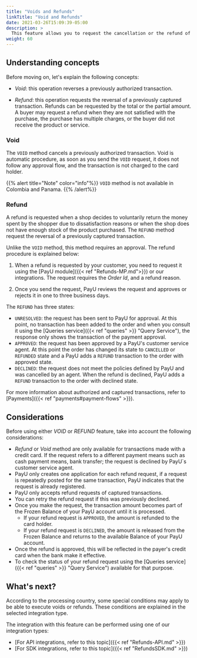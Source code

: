 ```yaml
---
title: "Voids and Refunds"
linkTitle: "Void and Refunds"
date: 2021-03-26T15:09:39-05:00
description: >
  This feature allows you to request the cancellation or the refund of the transactions authorized or charged. You can create the refund request using the _Refund_ or _Void_ method according to the status of the transaction.
weight: 60
---
```


## Understanding concepts
Before moving on, let's explain the following concepts:
* *Void*: this operation reverses a previously authorized transaction.

* *Refund*: this operation requests the reversal of a previously captured transaction. Refunds can be requested by the total or the partial amount. A buyer may request a refund when they are not satisfied with the purchase, the purchase has multiple charges, or the buyer did not receive the product or service.

### Void
The `VOID` method cancels a previously authorized transaction. Void is automatic procedure, as soon as you send the `VOID` request, it does not follow any approval flow, and the transaction is not charged to the card holder.

{{% alert title="Note" color="info"%}}
`VOID` method is not available in Colombia and Panama.
{{% /alert%}}

### Refund
A refund is requested when a shop decides to voluntarily return the money spent by the shopper due to dissatisfaction reasons or when the shop does not have enough stock of the product purchased. The `REFUND` method request the reversal of a previously captured transaction.

Unlike the `VOID` method, this method requires an approval. The refund procedure is explained below:

1. When a refund is requested by your customer, you need to request it using the [PayU module]({{< ref "Refunds-MP.md">}}) or our integrations. The request requires the _Order Id_, and a refund reason.

2. Once you send the request, PayU reviews the request and approves or rejects it in one to three business days.

The `REFUND` has three states:

- `UNRESOLVED`: the request has been sent to PayU for approval. At this point, no transaction has been added to the order and when you consult it using the [Queries service]({{< ref "queries" >}} "Query Service"), the response only shows the transaction of the payment approval.
- `APPROVED`:  the request has been approved by a PayU's customer service agent. At this point the order has changed its state to `CANCELLED` or `REFUNDED` state and a PayU adds a `REFUND` transaction to the order with approved state.
- `DECLINED`: the request does not meet the policies defined by PayU and was cancelled by an agent. When the refund is declined, PayU adds a `REFUND` transaction to the order with declined state.

For more information about authorized and captured transactions, refer to [Payments]({{< ref "payments#payment-flows" >}}).

## Considerations
Before using either _VOID_ or _REFUND_ feature, take into account the following considerations:

* _Refund_ or _Void_ method are only available for transactions made with a credit card. If the request refers to a different payment means such as cash payment means, bank transfer; the request is declined by PayU´s customer service agent.
* PayU only creates one application for each refund request, if a request is repeatedly posted for the same transaction, PayU indicates that the request is already registered.
* PayU only accepts refund requests of captured transactions.
* You can retry the refund request if this was previously declined.
* Once you make the request, the transaction amount becomes part of the Frozen Balance of your PayU account until it is processed. 
  - If your refund request is `APPROVED`, the amount is refunded to the card holder. 
  - If your refund request is `DECLINED`, the amount is released from the Frozen Balance and returns to the available Balance of your PayU account.
* Once the refund is approved, this will be reflected in the payer's credit card when the bank make it effective.
* To check the status of your refund request using the [Queries service]({{< ref "queries" >}} "Query Service") available for that purpose.

## What's next?
According to the processing country, some special conditions may apply to be able to execute voids or refunds. These conditions are explained in the selected integration type.

The integration with this feature can be performed using one of our integration types:

* [For API integrations, refer to this topic]({{< ref "Refunds-API.md" >}})
* [For SDK integrations, refer to this topic]({{< ref "RefundsSDK.md" >}})